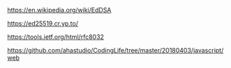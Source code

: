 https://en.wikipedia.org/wiki/EdDSA

https://ed25519.cr.yp.to/

https://tools.ietf.org/html/rfc8032

https://github.com/ahastudio/CodingLife/tree/master/20180403/javascript/web
